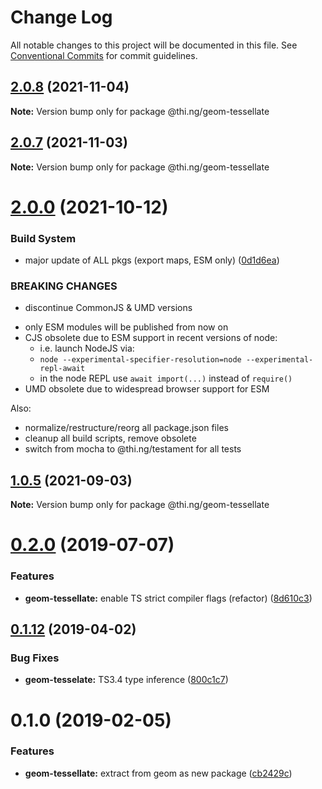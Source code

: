 # Change Log

All notable changes to this project will be documented in this file.
See [Conventional Commits](https://conventionalcommits.org) for commit guidelines.

## [2.0.8](https://github.com/thi-ng/umbrella/compare/@thi.ng/geom-tessellate@2.0.7...@thi.ng/geom-tessellate@2.0.8) (2021-11-04)

**Note:** Version bump only for package @thi.ng/geom-tessellate





## [2.0.7](https://github.com/thi-ng/umbrella/compare/@thi.ng/geom-tessellate@2.0.6...@thi.ng/geom-tessellate@2.0.7) (2021-11-03)

**Note:** Version bump only for package @thi.ng/geom-tessellate





# [2.0.0](https://github.com/thi-ng/umbrella/compare/@thi.ng/geom-tessellate@1.0.5...@thi.ng/geom-tessellate@2.0.0) (2021-10-12)


### Build System

* major update of ALL pkgs (export maps, ESM only) ([0d1d6ea](https://github.com/thi-ng/umbrella/commit/0d1d6ea9fab2a645d6c5f2bf2591459b939c09b6))


### BREAKING CHANGES

* discontinue CommonJS & UMD versions

- only ESM modules will be published from now on
- CJS obsolete due to ESM support in recent versions of node:
  - i.e. launch NodeJS via:
  - `node --experimental-specifier-resolution=node --experimental-repl-await`
  - in the node REPL use `await import(...)` instead of `require()`
- UMD obsolete due to widespread browser support for ESM

Also:
- normalize/restructure/reorg all package.json files
- cleanup all build scripts, remove obsolete
- switch from mocha to @thi.ng/testament for all tests






##  [1.0.5](https://github.com/thi-ng/umbrella/compare/@thi.ng/geom-tessellate@1.0.4...@thi.ng/geom-tessellate@1.0.5) (2021-09-03)

**Note:** Version bump only for package @thi.ng/geom-tessellate

#  [0.2.0](https://github.com/thi-ng/umbrella/compare/@thi.ng/geom-tessellate@0.1.17...@thi.ng/geom-tessellate@0.2.0) (2019-07-07)

###  Features

- **geom-tessellate:** enable TS strict compiler flags (refactor) ([8d610c3](https://github.com/thi-ng/umbrella/commit/8d610c3))

##  [0.1.12](https://github.com/thi-ng/umbrella/compare/@thi.ng/geom-tessellate@0.1.11...@thi.ng/geom-tessellate@0.1.12) (2019-04-02)

###  Bug Fixes

- **geom-tesselate:** TS3.4 type inference ([800c1c7](https://github.com/thi-ng/umbrella/commit/800c1c7))

#  0.1.0 (2019-02-05)

###  Features

- **geom-tessellate:** extract from geom as new package ([cb2429c](https://github.com/thi-ng/umbrella/commit/cb2429c))
